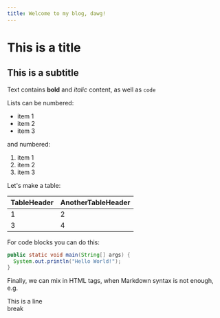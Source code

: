 ```yaml
---
title: Welcome to my blog, dawg!
---
```


# This is a title

## This is a subtitle

Text contains **bold** and _italic_ content, as well as `code`

Lists can be numbered:
- item 1
- item 2
- item 3

and numbered:
1. item 1
1. item 2
1. item 3

Let's make a table:

TableHeader|AnotherTableHeader
-|-
1|2
3|4

For code blocks you can do this:
```java
public static void main(String[] args) {
  System.out.println("Hello World!");
}
```

Finally, we can mix in HTML tags, when Markdown syntax is not enough, e.g.

This is a line<br/>break
